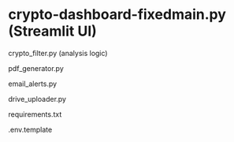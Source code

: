 # crypto-dashboard-fixedmain.py (Streamlit UI)

crypto_filter.py (analysis logic)

pdf_generator.py

email_alerts.py

drive_uploader.py

requirements.txt

.env.template
